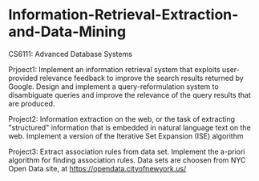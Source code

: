 # Information-Retrieval-Extraction-and-Data-Mining

CS6111: Advanced Database Systems

Prjoect1:  Implement an information retrieval system that exploits user-provided relevance feedback to improve the search results returned by Google. Design and implement a query-reformulation system to disambiguate queries and improve the relevance of the query results that are produced.


Project2: Information extraction on the web, or the task of extracting "structured" information that is embedded in natural language text on the web. Implement a version of the Iterative Set Expansion (ISE) algorithm


Project3: Extract association rules from data set. Implement the a-priori algorithm for finding association rules. Data sets are choosen from  NYC Open Data site, at https://opendata.cityofnewyork.us/